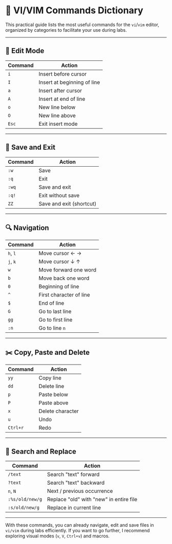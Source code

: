 # 📘 VI/VIM Commands Dictionary

This practical guide lists the most useful commands for the `vi`/`vim` editor, organized by categories to facilitate your use during labs.

---

## 📝 Edit Mode

| Command | Action                      |
| ------- | --------------------------- |
| `i`     | Insert before cursor        |
| `I`     | Insert at beginning of line |
| `a`     | Insert after cursor         |
| `A`     | Insert at end of line       |
| `o`     | New line below              |
| `O`     | New line above              |
| `Esc`   | Exit insert mode            |

---

## 💾 Save and Exit

| Command | Action             |
| ------- | ------------------ |
| `:w`    | Save               |
| `:q`    | Exit               |
| `:wq`   | Save and exit      |
| `:q!`   | Exit without save  |
| `ZZ`    | Save and exit (shortcut) |

---

## 🔍 Navigation

| Command  | Action                    |
| -------- | ------------------------- |
| `h`, `l` | Move cursor ← →           |
| `j`, `k` | Move cursor ↓ ↑           |
| `w`      | Move forward one word     |
| `b`      | Move back one word        |
| `0`      | Beginning of line         |
| `^`      | First character of line   |
| `$`      | End of line               |
| `G`      | Go to last line           |
| `gg`     | Go to first line          |
| `:n`     | Go to line `n`            |

---

## ✂️ Copy, Paste and Delete

| Command  | Action            |
| -------- | ----------------- |
| `yy`     | Copy line         |
| `dd`     | Delete line       |
| `p`      | Paste below       |
| `P`      | Paste above       |
| `x`      | Delete character  |
| `u`      | Undo              |
| `Ctrl+r` | Redo              |

---

## 🔄 Search and Replace

| Command            | Action                                        |
| ------------------ | --------------------------------------------- |
| `/text`            | Search "text" forward                         |
| `?text`            | Search "text" backward                        |
| `n`, `N`           | Next / previous occurrence                    |
| `:%s/old/new/g`    | Replace "old" with "new" in entire file      |
| `:s/old/new/g`     | Replace in current line                       |

---

With these commands, you can already navigate, edit and save files in `vi/vim` during labs efficiently. If you want to go further, I recommend exploring visual modes (`v`, `V`, `Ctrl+v`) and macros.
